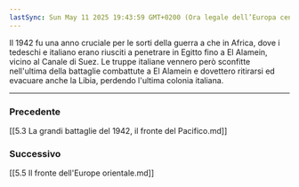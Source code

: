 ```yaml
---
lastSync: Sun May 11 2025 19:43:59 GMT+0200 (Ora legale dell’Europa centrale)
---
```

Il 1942 fu una anno cruciale per le sorti della guerra a che in Africa, dove i tedeschi e italiano erano riusciti a penetrare in Egitto fino a El Alamein, vicino al Canale di Suez. Le truppe italiane vennero però sconfitte nell'ultima della battaglie combattute a El Alamein e dovettero ritirarsi ed evacuare anche la Libia, perdendo l'ultima colonia italiana.


---
### Precedente
[[5.3 La grandi battaglie del 1942, il fronte del Pacifico.md]]

### Successivo
[[5.5 Il fronte dell'Europe orientale.md]]